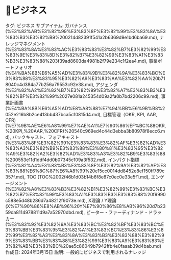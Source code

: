 # 📓ビジネス

タグ: ビジネス
サブアイテム: ガバナンス (%E3%82%AB%E3%82%99%E3%83%8F%E3%82%99%E3%83%8A%E3%83%B3%E3%82%B9%200214d82391f541a2b6369d9e1bd6ba69.md), ナレッジマネジメント (%E3%83%8A%E3%83%AC%E3%83%83%E3%82%B7%E3%82%99%E3%83%9E%E3%83%8D%E3%82%B7%E3%82%99%E3%83%A1%E3%83%B3%E3%83%88%203f39ad8603da4981b2f79e234c1f2ea4.md), 事業ポートフォリオ (%E4%BA%8B%E6%A5%AD%E3%83%9B%E3%82%9A%E3%83%BC%E3%83%88%E3%83%95%E3%82%A9%E3%83%AA%E3%82%AA%20b718040c4d384a77b256a79553c92e38.md), アジェンダ (%E3%82%A2%E3%82%B7%E3%82%99%E3%82%A7%E3%83%B3%E3%82%BF%E3%82%99%2027e081a245354d09a2fa0b7bd2206c99.md), 事業計画書 (%E4%BA%8B%E6%A5%AD%E8%A8%88%E7%94%BB%E6%9B%B8%2052e216b8b2ce413bb437bca5c10815d4.md), 目標管理（OKR, KPI, AAR, CFR) (%E7%9B%AE%E6%A8%99%E7%AE%A1%E7%90%86%EF%BC%88OKR,%20KPI,%20AAR,%20CFR)%20540c969ed4c44d3ebba3b80978f8ecc6.md), バックキャスト、フォアキャスト (%E3%83%8F%E3%82%99%E3%83%83%E3%82%AF%E3%82%AD%E3%83%A3%E3%82%B9%E3%83%88%E3%80%81%E3%83%95%E3%82%A9%E3%82%A2%E3%82%AD%E3%83%A3%E3%82%B9%E3%83%88%200553e11d1ddf4dd0b07345c109a3f532.md), インパクト指標 (%E3%82%A4%E3%83%B3%E3%83%8F%E3%82%9A%E3%82%AF%E3%83%88%E6%8C%87%E6%A8%99%20e15cc0014dd8452e8ef150ff789c357f.md), TOC (TOC%2002f46b1d03b14b6f8e87c0ec0e33e5f1.md), エンゲージメント (%E3%82%A8%E3%83%B3%E3%82%B1%E3%82%99%E3%83%BC%E3%82%B7%E3%82%99%E3%83%A1%E3%83%B3%E3%83%88%20f9990c588e5d48b286d7a48212f9073e.md), X理論 / Y理論 (X%E7%90%86%E8%AB%96%20Y%E7%90%86%E8%AB%96%20d7b2359da8114978811d9a7a52970dbd.md), ピーター・ファーディナンド・ドラッカー (%E3%83%92%E3%82%9A%E3%83%BC%E3%82%BF%E3%83%BC%E3%83%BB%E3%83%95%E3%82%A1%E3%83%BC%E3%83%86%E3%82%99%E3%82%A3%E3%83%8A%E3%83%B3%E3%83%88%E3%82%99%E3%83%BB%E3%83%88%E3%82%99%E3%83%A9%E3%83%83%E3%82%AB%E3%83%BC%20ae5c86049b7942ffb4e0faaab39d4bab.md)
作成日: 2024年3月15日
説明: 一般的にビジネスで利用されるナレッジ